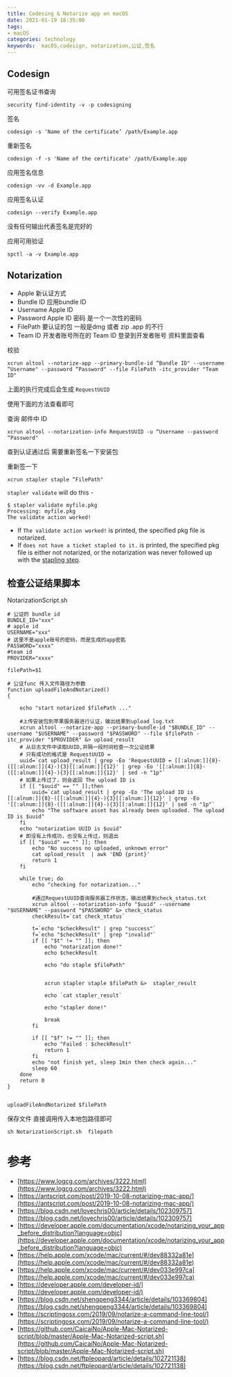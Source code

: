 ```yaml
---
title: Codesing & Notarize app on macOS
date: 2021-01-19 16:35:00
tags: 
- macOS
categories: technology
keywords:  macOS,codesign, notarization,公证,签名
---
```


## Codesign

可用签名证书查询

	security find-identity -v -p codesigning

签名

	codesign -s 'Name of the certificate’ /path/Example.app

重新签名

	codesign -f -s 'Name of the certificate' /path/Example.app
	
应用签名信息

	codesign -vv -d Example.app

应用签名认证

	codesign --verify Example.app

没有任何输出代表签名是完好的

应用可用验证

	spctl -a -v Example.app

## Notarization

- Apple 新认证方式
- Bundle ID 应用bundle ID
- Username Apple ID
- Password Apple ID 密码 是一个一次性的密码
- FilePath 要认证的包 一般是dmg 或者 zip .app 的不行
- Team ID 开发者账号所在的 Team ID 登录到开发者账号 资料里面查看

校验

	xcrun altool --notarize-app --primary-bundle-id “Bundle ID" --username “Username" --password “Password" --file FilePath -itc_provider "Team ID"

上面的执行完成后会生成 ```RequestUUID ```
	

使用下面的方法查看即可

查询 邮件中 ID

	xcrun altool --notarization-info RequestUUID -u “Username --password “Password"


查到认证通过后
需要重新签名一下安装包

重新签一下

	xcrun stapler staple “FilePath"



`stapler validate` will do this -

```
$ stapler validate myfile.pkg 
Processing: myfile.pkg
The validate action worked!

```

- If `The validate action worked!` is printed, the specified pkg file is notarized.
- If `does not have a ticket stapled to it.` is printed, the specified pkg file is either not notarized, or the notarization was never followed up with the [stapling step](https://developer.apple.com/documentation/xcode/notarizing_macos_software_before_distribution/customizing_the_notarization_workflow#3087720).


## 检查公证结果脚本

NotarizationScript.sh

```
# 公证的 bundle id
BUNDLE_ID="xxx"
# apple id
USERNAME="xxx"
# 这里不是apple账号的密码，而是生成的app密匙
PASSWORD="xxxx"
#team id
PROVIDER="xxxx"

filePath=$1

# 公证func 传入文件路径为参数
function uploadFileAndNotarized()
{

	echo "start notarized $filePath ..."

	#上传安装包到苹果服务器进行认证，输出结果到upload_log.txt
	xcrun altool --notarize-app --primary-bundle-id "$BUNDLE_ID" --username "$USERNAME" --password "$PASSWORD" --file $filePath -itc_provider "$PROVIDER" &> upload_result
	# 从日志文件中读取UUID,并隔一段时间检查一次公证结果
	# 只有成功的格式是 RequestUUID = 
	uuid=`cat upload_result | grep -Eo 'RequestUUID = [[:alnum:]]{8}-([[:alnum:]]{4}-){3}[[:alnum:]]{12}' | grep -Eo '[[:alnum:]]{8}-([[:alnum:]]{4}-){3}[[:alnum:]]{12}' | sed -n "1p"`
	# 如果上传过了，则会返回 The upload ID is 
	if [[ "$uuid" == "" ]];then
		uuid=`cat upload_result | grep -Eo 'The upload ID is [[:alnum:]]{8}-([[:alnum:]]{4}-){3}[[:alnum:]]{12}' | grep -Eo '[[:alnum:]]{8}-([[:alnum:]]{4}-){3}[[:alnum:]]{12}' | sed -n "1p"`
		echo "The software asset has already been uploaded. The upload ID is $uuid"
	fi
	echo "notarization UUID is $uuid"
	# 即没有上传成功，也没有上传过，则退出
	if [[ "$uuid" == "" ]]; then
		echo "No success no uploaded, unknown error"
		cat upload_result  | awk 'END {print}'
		return 1
	fi

	while true; do
	    echo "checking for notarization..."
	 
	 	#通过RequestUUID查询服务器工作状态，输出结果到check_status.txt
	    xcrun altool --notarization-info "$uuid" --username "$USERNAME" --password "$PASSWORD" &> check_status
	    checkResult=`cat check_status`
	    
	    t=`echo "$checkResult" | grep "success"`
	    f=`echo "$checkResult" | grep "invalid"`
	    if [[ "$t" != "" ]]; then
	        echo "notarization done!"
	        echo $checkResult

	        echo "do staple $filePath"


	        xcrun stapler staple $filePath &>  stapler_result

	        echo `cat stapler_result`

	        echo "stapler done!"
	        
	        break
	    fi

	    if [[ "$f" != "" ]]; then
	        echo "Failed : $checkResult"
	        return 1
	    fi
	    echo "not finish yet, sleep 1min then check again..."
	    sleep 60
	done
	return 0
}


uploadFileAndNotarized $filePath
```
保存文件 直接调用传入本地包路径即可 

```sh NotarizationScript.sh  filepath```



# 参考

- [https://www.logcg.com/archives/3222.html](https://www.logcg.com/archives/3222.html)
- [https://antscript.com/post/2019-10-08-notarizing-mac-app/](https://antscript.com/post/2019-10-08-notarizing-mac-app/)
- [https://blog.csdn.net/lovechris00/article/details/102309757](https://blog.csdn.net/lovechris00/article/details/102309757)
- [https://developer.apple.com/documentation/xcode/notarizing_your_app_before_distribution?language=objc](https://developer.apple.com/documentation/xcode/notarizing_your_app_before_distribution?language=objc)
- [https://help.apple.com/xcode/mac/current/#/dev88332a81e](https://help.apple.com/xcode/mac/current/#/dev88332a81e)
- [https://help.apple.com/xcode/mac/current/#/dev033e997ca](https://help.apple.com/xcode/mac/current/#/dev033e997ca)
- [https://developer.apple.com/developer-id/](https://developer.apple.com/developer-id/)
- [https://blog.csdn.net/shengpeng3344/article/details/103369804](https://blog.csdn.net/shengpeng3344/article/details/103369804)
- [https://scriptingosx.com/2019/09/notarize-a-command-line-tool/](https://scriptingosx.com/2019/09/notarize-a-command-line-tool/)
- [https://github.com/CaicaiNo/Apple-Mac-Notarized-script/blob/master/Apple-Mac-Notarized-script.sh](https://github.com/CaicaiNo/Apple-Mac-Notarized-script/blob/master/Apple-Mac-Notarized-script.sh)
- [https://blog.csdn.net/ftpleopard/article/details/102721138](https://blog.csdn.net/ftpleopard/article/details/102721138)
